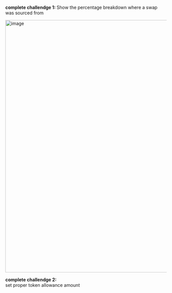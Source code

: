 <b>complete challendge 1: </b> 
Show the percentage breakdown where a swap was sourced from 

<img width="787" alt="image" src="https://user-images.githubusercontent.com/1738428/192102304-5687fc08-acf7-47fe-b273-278257ebfa89.png">

<b>complete challendge 2:</b>  
set proper token allowance amount

